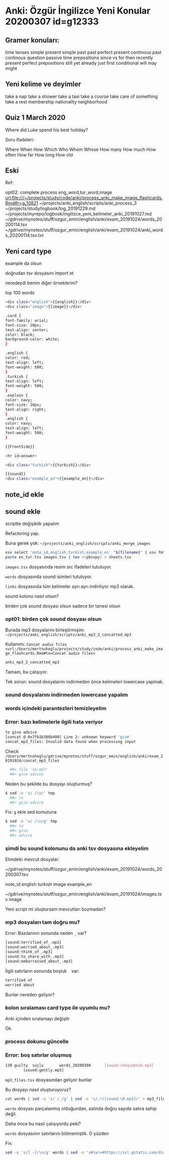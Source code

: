 
# Anki: Özgür İngilizce Yeni Konular 20200307  id=g12333

## Gramer konuları:

time tenses
simple present
simple past
past perfect
present continous
past continous
question
passive
time prepositions
since vs for
then
recently
present perfect prepositions
still
yet
already
just
first conditional
will
may
might

## Yeni kelime ve deyimler

take a nap
take a shower
take a taxi
take a course
take care of something
take a rest
membership
nationality
neighborhood

## Quiz 1 March 2020

Where did Luke spend his best holiday?

Soru ifadeleri:

Where 
When
How
Which
Who
Whom
Whose
How many
How much
How often
How far
How long
How old

## Eski

Ref: 

opt02: complete process eng_word,tur_word,image <url:file:///~/projects/study/code/anki/process_anki_make_image_flashcards.Rmd#r=g_10821>
~/projects/anki_english/scripts/anki_process_3
~/projects/study/logbook/log_20191229.md
~/projects/myrepo/logbook/ingilizce_yeni_kelimeler_anki_20191027.md
~/gdrive/mynotes/stuff/ozgur_emin/english/anki/exam_20191024/words_20200114.tsv
~/gdrive/mynotes/stuff/ozgur_emin/english/anki/exam_20191024/anki_words_20200114.tsv.txt

## Yeni card type

example da olsun

doğrudan tsv dosyasını import et

neredeydi benim diğer örneklerim?

top 100 words

``` bash
<div class="english">{{english}}</div>
<div class="image">{{image}}</div>
``` 

``` bash
.card {
font-family: arial;
font-size: 20px;
text-align: center;
color: black;
background-color: white;
}

.english {
color: red;
text-align: left;
font-weight: 500;
}
.turkish {
text-align: left;
font-weight: 500;
}
.explain {
color: navy;
font-size: 16px;
text-align: right;
}
.english {
color: navy;
text-align: left;
font-weight: 500;
}
``` 

``` bash
{{FrontSide}}

<hr id=answer>

<div class="turkish">{{turkish}}</div>

{{sound}}
<div class="example_en">{{example_en}}</div>
``` 

## note_id ekle

## sound ekle

scriptte değişiklik yapalım

Refactoring yap.

Buna gerek yok: `~/projects/anki_english/scripts/anki_merge_images`

``` bash
xsv select 'note_id,english,turkish,example_en' "${filename}" | xsv fmt -t '\t' > en_tur.tsv
paste en_tur.tsv images.tsv | tee >(pbcopy) > sheets.tsv
``` 

`images.tsv` dosyasında resim src ifadeleri tutuluyor.

`words` dosyasında sound isimleri tutuluyor.

`links` dosyasında tüm kelimeler ayrı ayrı indiriliyor mp3 olarak.

sound kolonu nasıl olsun?

birden çok sound dosyası olsun
sadece bir tanesi olsun

### opt01: birden çok sound dosyası olsun

Burada mp3 dosyalarını birleştirmişim: `~/projects/anki_english/scripts/anki_mp3_2_concatted_mp3`

Kullanımı: `Concat audio files <url:/Users/mertnuhoglu/projects/study/code/anki/process_anki_make_image_flashcards.Rmd#tn=Concat audio files>`

``` bash
anki_mp3_2_concatted_mp3
``` 

Tamam, bu çalışıyor.

Tek sorun: sound dosyalarını indirmeden önce kelimeleri lowercase yapmak.

### sound dosyalarını indirmeden lowercase yapalım

### words içindeki parantezleri temizleyelim

### Error: bazı kelimelerle ilgili hata veriyor

``` bash
to give advice
[concat @ 0x7fb1b380b400] Line 2: unknown keyword 'give'
concat_mp3_files: Invalid data found when processing input
``` 

Check `/Users/mertnuhoglu/gdrive/mynotes/stuff/ozgur_emin/english/anki/exam_20191024/concat_mp3_files`

``` bash
  ##> file 'to.mp3'
  ##> give advice
``` 

Neden bu şekilde bu dosyayı oluşturmuş?

``` bash
$ sed -e 's/ /\n/' tmp
  ##> to
  ##> give advice
``` 

Fix: `g` ekle sed komutuna

``` bash
$ sed -e 's/ /\n/g' tmp
  ##> to
  ##> give
  ##> advice
``` 

### şimdi bu sound kolonunu da anki tsv dosyasına ekleyelim

Elimdeki mevcut dosyalar:

~/gdrive/mynotes/stuff/ozgur_emin/english/anki/exam_20191024/words_20200307.tsv

note_id	english	turkish	image	example_en

~/gdrive/mynotes/stuff/ozgur_emin/english/anki/exam_20191024/images.tsv
image

Yeni script mi oluştursam mevcutları bozmadan?

### mp3 dosyaları tam doğru mu?

Error: Bazılarının sonunda neden `_` var?

``` bash
[sound:terrified_of_.mp3]
[sound:worried_about_.mp3]
[sound:think_of_.mp3]
[sound:to_share_with_.mp3]
[sound:embarrassed_about_.mp3]
``` 

İlgili satırların sonunda boşluk ` ` var:

``` bash
terrified of 
worried about 
``` 

Bunlar nereden geliyor?

### kolon sıralaması card type ile uyumlu mu?

Anki içinden sıralamayı değiştir

Ok.

### process dokunu güncelle

### Error: boş satırlar oluşmuş

``` bash
139	guilty	suçlu		words_20200308		[sound:chequebook.mp3]
		[sound:gently.mp3]
``` 

`mp3_files.tsv` dosyasından geliyor bunlar

Bu dosyayı nasıl oluşturuyoruz?

``` bash
cat words | sed -e 's/ /_/g' | sed -e 's/.*/[sound:\0.mp3]/' > mp3_files.tsv
``` 

`words` dosyası parçalanmış olduğundan, aslında doğru sayıda satıra sahip değil.

Daha önce bu nasıl çalışıyordu peki?

`words` dosyasının satırlarını bölmemiştik. O yüzden

Fix:

``` bash
sed -e 's/[ -]/\n/g' words | sed -e 's#\w\+#https://ssl.gstatic.com/dictionary/static/sounds/oxford/\0--_us_1.mp3#' > links
``` 

